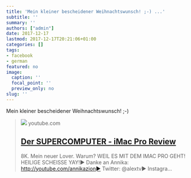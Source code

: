 ```yaml
---
title: 'Mein kleiner bescheidener Weihnachtswunsch! ;-) ...'
subtitle: ''
summary: ''
authors: ["admin"]
date: 2017-12-17
lastmod: 2017-12-17T20:21:06+01:00
categories: []
tags:
- facebook
- german
featured: no
image:
  caption: ''
  focal_point: ''
  preview_only: no
slug: ''
---
```

Mein kleiner bescheidener Weihnachtswunsch! ;-)
> [![](https://i.ytimg.com/vi/J4JRe2uxxn8/maxresdefault.jpg)](https://www.youtube.com/watch?v=J4JRe2uxxn8)
> youtube.com
> ## [Der SUPERCOMPUTER - iMac Pro Review](https://www.youtube.com/watch?v=J4JRe2uxxn8)
>
>8K. Mein neuer Lover. Warum? WEIL ES MIT DEM IMAC PRO GEHT! HEILIGE SCHEISSE YAY!► Danke an Annika: http://youtube.com/annikazion► Twitter: @alextv► Instagra...


